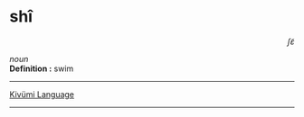 
# shî

<div align="right"><i>ʃɛ̃</i></div>

*noun*  
**Definition :** swim  

---

[Kivümi Language](../README.md)

---
